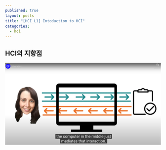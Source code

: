 ```yaml
---
published: true
layout: posts
title: "[HCI_L1] Intoduction to HCI"
categories: 
  - hci
---
```




## HCI의 지향점

![스크린샷 2023-07-15 오후 9.05.27](/assets/img/2023-07-14-introduction-to-hci/스크린샷-2023-07-15-오후-9.05.27.png)
